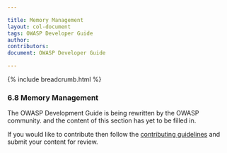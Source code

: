 ```yaml
---

title: Memory Management
layout: col-document
tags: OWASP Developer Guide
author:
contributors:
document: OWASP Developer Guide

---
```


{% include breadcrumb.html %}
### 6.8 Memory Management

The OWASP Development Guide is being rewritten by the OWASP community.
and the content of this section has yet to be filled in.

If you would like to contribute then follow the 
[contributing guidelines](https://github.com/OWASP/www-project-developer-guide/blob/main/CONTRIBUTING.md)
and submit your content for review.
